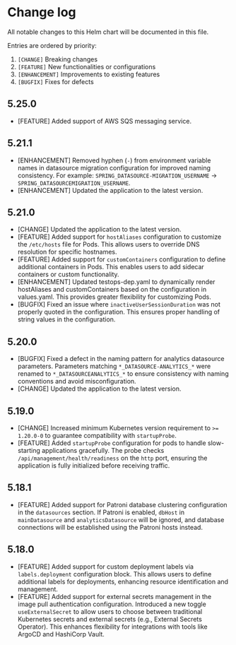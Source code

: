 # Change log

All notable changes to this Helm chart will be documented in this file.

Entries are ordered by priority:

1. `[CHANGE]` Breaking changes
2. `[FEATURE]` New functionalities or configurations
3. `[ENHANCEMENT]` Improvements to existing features
4. `[BUGFIX]` Fixes for defects

## 5.25.0

- [FEATURE] Added support of AWS SQS messaging service.

## 5.21.1

- [ENHANCEMENT] Removed hyphen (`-`) from environment variable names in datasource migration configuration for improved naming consistency. For example: `SPRING_DATASOURCE-MIGRATION_USERNAME` -> `SPRING_DATASOURCEMIGRATION_USERNAME`.
- [ENHANCEMENT] Updated the application to the latest version.

## 5.21.0

- [CHANGE] Updated the application to the latest version.
- [FEATURE] Added support for `hostAliases` configuration to customize the `/etc/hosts` file for Pods. This allows users to override DNS resolution for specific hostnames.
- [FEATURE] Added support for `customContainers` configuration to define additional containers in Pods. This enables users to add sidecar containers or custom functionality.
- [ENHANCEMENT] Updated testops-dep.yaml to dynamically render hostAliases and customContainers based on the configuration in values.yaml. This provides greater flexibility for customizing Pods.
- [BUGFIX] Fixed an issue where `inactiveUserSessionDuration` was not properly quoted in the configuration. This ensures proper handling of string values in the configuration.

## 5.20.0

- [BUGFIX] Fixed a defect in the naming pattern for analytics datasource parameters. Parameters matching `*_DATASOURCE-ANALYTICS_*` were renamed to `*_DATASOURCEANALYTICS_*` to ensure consistency with naming conventions and avoid misconfiguration.
- [CHANGE] Updated the application to the latest version.

## 5.19.0

- [CHANGE] Increased minimum Kubernetes version requirement to `>= 1.20.0-0` to guarantee compatibility with `startupProbe`.
- [FEATURE] Added `startupProbe` configuration for pods to handle slow-starting applications gracefully. The probe checks `/api/management/health/readiness` on the `http` port, ensuring the application is fully initialized before receiving traffic.

## 5.18.1

- [FEATURE] Added support for Patroni database clustering configuration in the `datasources` section. If Patroni is enabled, `dbHost` in `mainDatasource` and `analyticsDatasource` will be ignored, and database connections will be established using the Patroni hosts instead.

## 5.18.0

- [FEATURE] Added support for custom deployment labels via `labels.deployment` configuration block. This allows users to define additional labels for deployments, enhancing resource identification and management.
- [FEATURE] Added support for external secrets management in the image pull authentication configuration. Introduced a new toggle `useExternalSecret` to allow users to choose between traditional Kubernetes secrets and external secrets (e.g., External Secrets Operator). This enhances flexibility for integrations with tools like ArgoCD and HashiCorp Vault.

